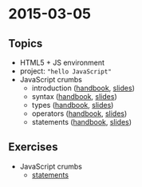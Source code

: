 # 2015-03-05

## Topics

* HTML5 + JS environment
* project: `"hello JavaScript"`
* JavaScript crumbs
  - introduction ([handbook](https://github.com/cvdlab/javascript-crumbs/blob/master/chapters/introduction/Readme.md), [slides](https://github.com/cvdlab/javascript-crumbs-slides/blob/master/chapters/introduction/Readme.md))
  - syntax ([handbook](https://github.com/cvdlab/javascript-crumbs/blob/master/chapters/syntax/Readme.md), [slides](https://github.com/cvdlab/javascript-crumbs-slides/blob/master/chapters/syntax/Readme.md))
  - types ([handbook](https://github.com/cvdlab/javascript-crumbs/blob/master/chapters/types/Readme.md), [slides](https://github.com/cvdlab/javascript-crumbs-slides/blob/master/chapters/types/Readme.md))
  - operators ([handbook](https://github.com/cvdlab/javascript-crumbs/blob/master/chapters/operators/Readme.md), [slides](https://github.com/cvdlab/javascript-crumbs-slides/blob/master/chapters/operators/Readme.md))
  - statements ([handbook](https://github.com/cvdlab/javascript-crumbs/blob/master/chapters/statements/Readme.md), [slides](https://github.com/cvdlab/javascript-crumbs-slides/blob/master/chapters/statements/Readme.md))

## Exercises

* JavaScript crumbs
  - [statements](https://github.com/cvdlab/javascript-crumbs-exercises/blob/master/chapters/statements/Readme.md)
